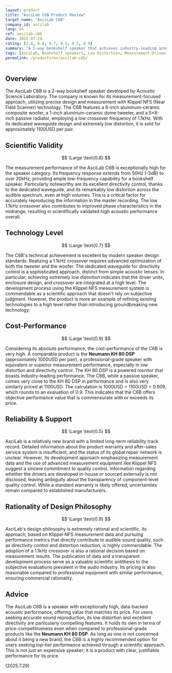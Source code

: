 ```yaml
---
layout: product
title: "AsciLab C6B Product Review"
target_name: "AsciLab C6B"
company_id: ascilab
lang: en
ref: ascilab-c6b
date: 2025-07-29
rating: [3.8, 0.8, 0.7, 0.9, 0.5, 0.9]
summary: "A 2-way bookshelf speaker that achieves industry-leading acoustic performance through a measurement-driven design philosophy and offers competitive value for its price."
tags: [AsciLab, Bookshelf speakers, Low Distortion, Measurement-Driven Design, Waveguide]
permalink: /products/en/ascilab-c6b/
---
```

## Overview

The AsciLab C6B is a 2-way bookshelf speaker developed by Acoustic Science Laboratory. The company is known for its measurement-focused approach, utilizing precise design and measurement with Klippel NFS (Near Field Scanner) technology. The C6B features a 6-inch aluminum-ceramic composite woofer, a 1-inch aluminum-ceramic dome tweeter, and a 5×8-inch passive radiator, employing a low crossover frequency of 1.1kHz. With its dedicated waveguide design and extremely low distortion, it is sold for approximately 1100USD per pair.

## Scientific Validity

$$ \Large \text{0.8} $$

The measurement performance of the AsciLab C6B is exceptionally high for the speaker category. Its frequency response extends from 50Hz (-3dB) to over 20kHz, providing ample low-frequency capability for a bookshelf speaker. Particularly noteworthy are its excellent directivity control, thanks to the dedicated waveguide, and its remarkably low distortion across the audible spectrum, even at high volumes. This is a critical factor for accurately reproducing the information in the master recording. The low 1.1kHz crossover also contributes to improved phase characteristics in the midrange, resulting in scientifically validated high acoustic performance overall.

## Technology Level

$$ \Large \text{0.7} $$

The C6B's technical achievement is excellent by modern speaker design standards. Realizing a 1.1kHz crossover requires advanced optimization of both the tweeter and the woofer. The dedicated waveguide for directivity control is a sophisticated approach, distinct from simple acoustic lenses. In particular, achieving extremely low distortion indicates that the driver units, enclosure design, and crossover are integrated at a high level. The development process using the Klippel NFS measurement system is commendable as a scientific approach that doesn't rely on subjective judgment. However, the product is more an example of refining existing technologies to a high level rather than introducing groundbreaking new technology.

## Cost-Performance

$$ \Large \text{0.9} $$

Considering its absolute performance, the cost-performance of the C6B is very high. A comparable product is the **Neumann KH 80 DSP** (approximately 1000USD per pair), a professional-grade speaker with equivalent or superior measurement performance, especially in low distortion and directivity control. The KH 80 DSP is a powered monitor that boasts industry-leading performance. The C6B, while a passive speaker, comes very close to the KH 80 DSP in performance and is also very similarly priced at 1100USD. The calculation is 1000USD ÷ 1100USD = 0.909, which rounds to an evaluation of 0.9. This indicates that the C6B offers objective performance value that is commensurate with or exceeds its price.

## Reliability & Support

$$ \Large \text{0.5} $$

AsciLab is a relatively new brand with a limited long-term reliability track record. Detailed information about the product warranty and after-sales service system is insufficient, and the status of its global repair network is unclear. However, its development approach emphasizing measurement data and the use of advanced measurement equipment like Klippel NFS suggest a sincere commitment to quality control. Information regarding whether the drivers are developed in-house or sourced externally is not disclosed, leaving ambiguity about the transparency of component-level quality control. While a standard warranty is likely offered, uncertainties remain compared to established manufacturers.

## Rationality of Design Philosophy

$$ \Large \text{0.9} $$

AsciLab's design philosophy is extremely rational and scientific. Its approach, based on Klippel NFS measurement data and pursuing performance metrics that directly contribute to audible sound quality, such as directivity control and distortion reduction, is highly commendable. The adoption of a 1.1kHz crossover is also a rational decision based on measurement results. The publication of data and a transparent development process serve as a valuable scientific antithesis to the subjective evaluations prevalent in the audio industry. Its pricing is also reasonable compared to professional equipment with similar performance, ensuring commercial rationality.

## Advice

The AsciLab C6B is a speaker with exceptionally high, data-backed acoustic performance, offering value that matches its price. For users seeking accurate sound reproduction, its low distortion and excellent directivity are particularly compelling features. It holds its own in terms of price-competitiveness even when compared to professional-grade products like the **Neumann KH 80 DSP**. As long as one is not concerned about it being a new brand, the C6B is a highly recommended option for users seeking top-tier performance achieved through a scientific approach. This is not just an expensive speaker; it is a product with clear, justifiable performance for its price.

(2025.7.29)
